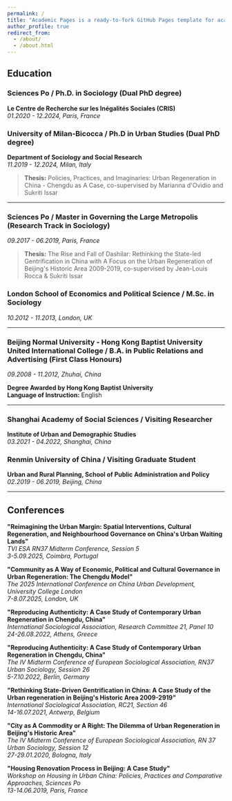 ```yaml
---
permalink: /
title: "Academic Pages is a ready-to-fork GitHub Pages template for academic personal websites"
author_profile: true
redirect_from: 
  - /about/
  - /about.html
---
```


## Education

### Sciences Po / Ph.D. in Sociology (Dual PhD degree)
**Le Centre de Recherche sur les Inégalités Sociales (CRIS)**  
*01.2020 - 12.2024, Paris, France*

### University of Milan-Bicocca / Ph.D in Urban Studies (Dual PhD degree)
**Department of Sociology and Social Research**  
*11.2019 - 12.2024, Milan, Italy*

> **Thesis:** Policies, Practices, and Imaginaries: Urban Regeneration in China - Chengdu as A Case, co-supervised by Marianna d'Ovidio and Sukriti Issar

---

### Sciences Po / Master in Governing the Large Metropolis (Research Track in Sociology)
*09.2017 - 06.2019, Paris, France*

> **Thesis:** The Rise and Fall of Dashilar: Rethinking the State-led Gentrification in China with A Focus on the Urban Regeneration of Beijing's Historic Area 2009-2019, co-supervised by Jean-Louis Rocca & Sukriti Issar

### London School of Economics and Political Science / M.Sc. in Sociology
*10.2012 - 11.2013, London, UK*

---

### Beijing Normal University - Hong Kong Baptist University United International College / B.A. in Public Relations and Advertising (First Class Honours)
*09.2008 - 11.2012, Zhuhai, China*

**Degree Awarded by Hong Kong Baptist University**  
**Language of Instruction:** English

---

### Shanghai Academy of Social Sciences / Visiting Researcher
**Institute of Urban and Demographic Studies**  
*03.2021 - 04.2022, Shanghai, China*

### Renmin University of China / Visiting Graduate Student
**Urban and Rural Planning, School of Public Administration and Policy**  
*02.2019 - 06.2019, Beijing, China*

---

## Conferences

**"Reimagining the Urban Margin: Spatial Interventions, Cultural Regeneration, and Neighbourhood Governance on China's Urban Waiting Lands"**  
*TVI ESA RN37 Midterm Conference, Session 5*  
*3-5.09.2025, Coimbra, Portugal*

**"Community as A Way of Economic, Political and Cultural Governance in Urban Regeneration: The Chengdu Model"**  
*The 2025 International Conference on China Urban Development, University College London*  
*7-8.07.2025, London, UK*

**"Reproducing Authenticity: A Case Study of Contemporary Urban Regeneration in Chengdu, China"**  
*International Sociological Association, Research Committee 21, Panel 10*  
*24-26.08.2022, Athens, Greece*

**"Reproducing Authenticity: A Case Study of Contemporary Urban Regeneration in Chengdu, China"**  
*The IV Midterm Conference of European Sociological Association, RN37 Urban Sociology, Session 26*  
*5-7.10.2022, Berlin, Germany*

**"Rethinking State-Driven Gentrification in China: A Case Study of the Urban regeneration in Beijing's Historic Area 2009-2919"**  
*International Sociological Association, RC21, Section 46*  
*14-16.07.2021, Antwerp, Belgium*

**"City as A Commodity or A Right: The Dilemma of Urban Regeneration in Beijing's Historic Area"**  
*The IV Midterm Conference of European Sociological Association, RN 37 Urban Sociology, Session 12*  
*27-29.01.2020, Bologna, Italy*

**"Housing Renovation Process in Beijing: A Case Study"**  
*Workshop on Housing in Urban China: Policies, Practices and Comparative Approaches, Sciences Po*  
*13-14.06.2019, Paris, France* 
